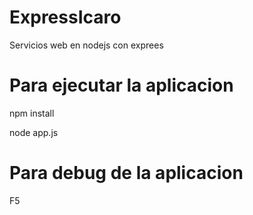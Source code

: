 # ExpressIcaro
Servicios web en nodejs con exprees

# Para ejecutar la aplicacion
  
  npm install

  node app.js


# Para debug de la aplicacion
F5
